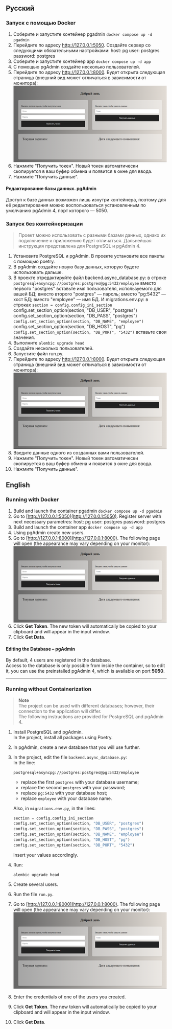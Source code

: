 ## Русский
### Запуск с помощью Docker

1. Соберите и запустите контейнер pgadmin
   `docker compose up -d pgadmin`
2. Перейдите по адресу http://127.0.0.1:5050. Создайте сервер со следующими обязательными настройками:
   host: pg
   user: postgres
   password: postgres
3. Соберите и запустите контейнер app
   `docker compose up -d app`
4. С помощью pgAdmin создайте несколько пользователей.
5. Перейдите по адресу http://127.0.0.1:8000. Будет открыта следующая страница (внешний вид может отличаться в зависимости от монитора):
   ![](img.png)
6. Нажмите "Получить токен". Новый токен автоматически скопируется в ваш буфер обмена и появится в окне для ввода.
7. Нажмите "Получить данные".
#### Редактирование базы данных. pgAdmin
Доступ к базе данных возможен лишь изнутри контейнера, поэтому для её редактирования можно воспользоваться установленным по умолчанию pgAdmin 4, порт которого — 5050.
### Запуск без контейнеризации
> Проект можно использовать с разными базами данных, однако их подключение к приложению будет отличаться. 
> Дальнейшая инструкция представлена для PostgreSQL и pgAdmin 4.
1. Установите PostgreSQL и pgAdmin. В проекте установите все пакеты с помощью poetry.
2. В pgAdmin создайте новую базу данных, которую будете использовать дальше.
3. В проекте отредактируйте файл backend.async_database.py:
   в строке
   `postgresql+asyncpg://postgres:postgres@pg:5432/employee`
   вместо первого "postgres" вставьте имя пользователя, используемого для вашей БД;
   вместо второго "postgres" — пароль;
   вместо "pg:5432" — хост БД;
   вместо "employee" — имя БД.
   И migrations.env.py:
   в строках
	`section = config.config_ini_section  
	`config.set_section_option(section, "DB_USER", "postgres") ` 
	`config.set_section_option(section, "DB_PASS", "postgres")  
	`config.set_section_option(section, "DB_NAME", "employee")  
	`config.set_section_option(section, "DB_HOST", "pg")  
	`config.set_section_option(section, "DB_PORT", "5432")`
   вставьте свои значения.
4. Выполните 
   `alembic upgrade head`
5. Создайте несколько пользователей.
6. Запустите файл run.py.
7. Перейдите по адресу http://127.0.0.1:8000. Будет открыта следующая страница (внешний вид может отличаться в зависимости от монитора):
   ![](img.png)
8. Введите данные одного из созданных вами пользователей.
9. Нажмите "Получить токен". Новый токен автоматически скопируется в ваш буфер обмена и появится в окне для ввода.
10. Нажмите "Получить данные".
## English
### Running with Docker

1. Build and launch the container pgadmin
   `docker compose up -d pgadmin`
2. Go to [http://127.0.0.1:5050](http://127.0.0.1:5050). Register server with next necessary parametres:
   host: pg
   user: postgres
   password: postgres
3. Build and launch the container app
   `docker compose up -d app`
4. Using pgAdmin create new users.
5. Go to [http://127.0.0.1:8000](http://127.0.0.1:8000). The following page will open (the appearance may vary depending on your monitor):  
   ![](img.png)
6. Click **Get Token**. The new token will automatically be copied to your clipboard and will appear in the input window.
7. Click **Get Data**.

#### Editing the Database – pgAdmin

By default, 4 users are registered in the database.  
Access to the database is only possible from inside the container, so to edit it, you can use the preinstalled pgAdmin 4, which is available on port **5050**.

---

### Running without Containerization

> **Note**  
> The project can be used with different databases; however, their connection to the application will differ.  
> The following instructions are provided for PostgreSQL and pgAdmin 4.

1. Install PostgreSQL and pgAdmin.  
   In the project, install all packages using Poetry.
2. In pgAdmin, create a new database that you will use further.
3. In the project, edit the file `backend.async_database.py`:  
   In the line:  
   ```
   postgresql+asyncpg://postgres:postgres@pg:5432/employee
   ```
   - replace the first `postgres` with your database username;
   - replace the second `postgres` with your password;
   - replace `pg:5432` with your database host;
   - replace `employee` with your database name.

   Also, in `migrations.env.py`, in the lines:
   ```python
   section = config.config_ini_section
   config.set_section_option(section, "DB_USER", "postgres")
   config.set_section_option(section, "DB_PASS", "postgres")
   config.set_section_option(section, "DB_NAME", "employee")
   config.set_section_option(section, "DB_HOST", "pg")
   config.set_section_option(section, "DB_PORT", "5432")
   ```
   insert your values accordingly.
4. Run:
   ```
   alembic upgrade head
   ```
5. Create several users.
6. Run the file `run.py`.
7. Go to [http://127.0.0.1:8000](http://127.0.0.1:8000). The following page will open (the appearance may vary depending on your monitor):  
   ![](img.png)
8. Enter the credentials of one of the users you created.
9. Click **Get Token**. The new token will automatically be copied to your clipboard and will appear in the input window.
10. Click **Get Data**.
